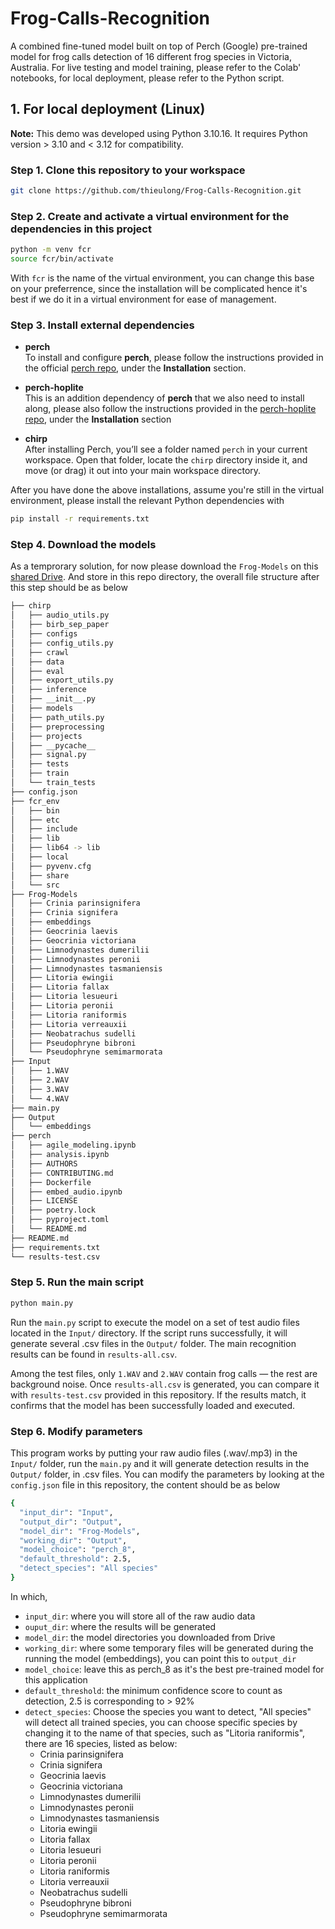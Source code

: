 # Frog-Calls-Recognition
A combined fine-tuned model built on top of Perch (Google) pre-trained model for frog calls detection of 16 different frog species in Victoria, Australia. For live testing and model training, please refer to the Colab' notebooks, for local deployment, please refer to the Python script.

## 1. For local deployment (Linux)
**Note:** This demo was developed using Python 3.10.16. It requires Python version > 3.10 and < 3.12 for compatibility.
### Step 1. Clone this repository to your workspace
```bash
git clone https://github.com/thieulong/Frog-Calls-Recognition.git
```
### Step 2. Create and activate a virtual environment for the dependencies in this project
```bash
python -m venv fcr
source fcr/bin/activate
```
With `fcr` is the name of the virtual environment, you can change this base on your preferrence, since the installation will be complicated hence it's best if we do it in a virtual environment for ease of management.
### Step 3. Install external dependencies
- **perch**  
   To install and configure **perch**, please follow the instructions provided in the official [perch repo](https://github.com/google-research/perch), under the **Installation** section.
    
- **perch-hoplite**  
   This is an addition dependency of **perch** that we also need to install along, please also follow the instructions provided in the [perch-hoplite repo](https://github.com/google-research/perch-hoplite/tree/main), under the **Installation** section

- **chirp**  
  After installing Perch, you’ll see a folder named `perch` in your current workspace. Open that folder, locate the `chirp` directory inside it, and move (or drag) it out into your main workspace directory.

After you have done the above installations, assume you're still in the virtual environment, please install the relevant Python dependencies with  
```bash
pip install -r requirements.txt
```
### Step 4. Download the models
As a temprorary solution, for now please download the `Frog-Models` on this [shared Drive](https://drive.google.com/drive/folders/1a6mqlnyKtJkcQTo9i0ZJv0ScNeVzC6oJ?usp=sharing). And store in this repo directory, the overall file structure after this step should be as below
```bash
├── chirp
│   ├── audio_utils.py
│   ├── birb_sep_paper
│   ├── configs
│   ├── config_utils.py
│   ├── crawl
│   ├── data
│   ├── eval
│   ├── export_utils.py
│   ├── inference
│   ├── __init__.py
│   ├── models
│   ├── path_utils.py
│   ├── preprocessing
│   ├── projects
│   ├── __pycache__
│   ├── signal.py
│   ├── tests
│   ├── train
│   └── train_tests
├── config.json
├── fcr_env
│   ├── bin
│   ├── etc
│   ├── include
│   ├── lib
│   ├── lib64 -> lib
│   ├── local
│   ├── pyvenv.cfg
│   ├── share
│   └── src
├── Frog-Models
│   ├── Crinia parinsignifera
│   ├── Crinia signifera
│   ├── embeddings
│   ├── Geocrinia laevis
│   ├── Geocrinia victoriana
│   ├── Limnodynastes dumerilii
│   ├── Limnodynastes peronii
│   ├── Limnodynastes tasmaniensis
│   ├── Litoria ewingii
│   ├── Litoria fallax
│   ├── Litoria lesueuri
│   ├── Litoria peronii
│   ├── Litoria raniformis
│   ├── Litoria verreauxii
│   ├── Neobatrachus sudelli
│   ├── Pseudophryne bibroni
│   └── Pseudophryne semimarmorata
├── Input
│   ├── 1.WAV
│   ├── 2.WAV
│   ├── 3.WAV
│   └── 4.WAV
├── main.py
├── Output
│   └── embeddings
├── perch
│   ├── agile_modeling.ipynb
│   ├── analysis.ipynb
│   ├── AUTHORS
│   ├── CONTRIBUTING.md
│   ├── Dockerfile
│   ├── embed_audio.ipynb
│   ├── LICENSE
│   ├── poetry.lock
│   ├── pyproject.toml
│   └── README.md
├── README.md
├── requirements.txt
└── results-test.csv
```
### Step 5. Run the main script
```bash
python main.py
```
Run the `main.py` script to execute the model on a set of test audio files located in the `Input/` directory. If the script runs successfully, it will generate several .csv files in the `Output/` folder. The main recognition results can be found in `results-all.csv`.  

Among the test files, only `1.WAV` and `2.WAV` contain frog calls — the rest are background noise. Once `results-all.csv` is generated, you can compare it with `results-test.csv` provided in this repository. If the results match, it confirms that the model has been successfully loaded and executed.
### Step 6. Modify parameters
This program works by putting your raw audio files (.wav/.mp3) in the `Input/` folder, run the `main.py` and it will generate detection results in the `Output/` folder, in .csv files. You can modify the parameters by looking at the `config.json` file in this repository, the content should be as below
```bash
{
  "input_dir": "Input",
  "output_dir": "Output",
  "model_dir": "Frog-Models",
  "working_dir": "Output",
  "model_choice": "perch_8",
  "default_threshold": 2.5,
  "detect_species": "All species"
}
```
In which,
- `input_dir`: where you will store all of the raw audio data
- `ouput_dir`: where the results will be generated
- `model_dir`: the model directories you downloaded from Drive
- `working_dir`: where some temporary files will be generated during the running the model (embeddings), you can point this to `output_dir`
- `model_choice`: leave this as perch_8 as it's the best pre-trained model for this application
- `default_threshold`: the minimum confidence score to count as detection, 2.5 is corresponding to > 92%
- `detect_species`: Choose the species you want to detect, "All species" will detect all trained species, you can choose specific species by changing it to the name of that species, such as "Litoria raniformis", there are 16 species, listed as below:
    - Crinia parinsignifera
    - Crinia signifera
    - Geocrinia laevis
    - Geocrinia victoriana
    - Limnodynastes dumerilii
    - Limnodynastes peronii
    - Limnodynastes tasmaniensis
    - Litoria ewingii
    - Litoria fallax
    - Litoria lesueuri
    - Litoria peronii
    - Litoria raniformis
    - Litoria verreauxii
    - Neobatrachus sudelli
    - Pseudophryne bibroni
    - Pseudophryne semimarmorata
